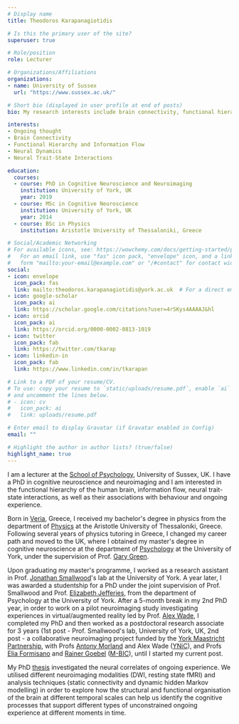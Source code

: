 ```yaml
---
# Display name
title: Theodoros Karapanagiotidis

# Is this the primary user of the site?
superuser: true

# Role/position
role: Lecturer

# Organizations/Affiliations
organizations:
- name: University of Sussex
  url: "https://www.sussex.ac.uk/"

# Short bio (displayed in user profile at end of posts)
bio: My research interests include brain connectivity, functional hierarchy, and neural dynamics.

interests:
- Ongoing thought
- Brain Connectivity
- Functional Hierarchy and Information Flow
- Neural Dynamics
- Neural Trait-State Interactions

education:
  courses:
  - course: PhD in Cognitive Neuroscience and Neuroimaging
    institution: University of York, UK
    year: 2019
  - course: MSc in Cognitive Neuroscience
    institution: University of York, UK
    year: 2014
  - course: BSc in Physics
    institution: Aristotle University of Thessaloniki, Greece

# Social/Academic Networking
# For available icons, see: https://wowchemy.com/docs/getting-started/page-builder/#icons
#   For an email link, use "fas" icon pack, "envelope" icon, and a link in the
#   form "mailto:your-email@example.com" or "/#contact" for contact widget.
social:
- icon: envelope
  icon_pack: fas
  link: mailto:theodoros.karapanagiotidis@york.ac.uk  # For a direct email link, use "mailto:test@example.org".
- icon: google-scholar
  icon_pack: ai
  link: https://scholar.google.com/citations?user=4rSKys4AAAAJ&hl
- icon: orcid
  icon_pack: ai
  link: https://orcid.org/0000-0002-0813-1019
- icon: twitter
  icon_pack: fab
  link: https://twitter.com/tkarap
- icon: linkedin-in
  icon_pack: fab
  link: https://www.linkedin.com/in/tkarapan

# Link to a PDF of your resume/CV.
# To use: copy your resume to `static/uploads/resume.pdf`, enable `ai` icons in `params.toml`, 
# and uncomment the lines below.
# - icon: cv
#   icon_pack: ai
#   link: uploads/resume.pdf

# Enter email to display Gravatar (if Gravatar enabled in Config)
email: ""

# Highlight the author in author lists? (true/false)
highlight_name: true
---
```


I am a lecturer at the [School of Psychology](https://www.sussex.ac.uk/schools/psychology/), University of Sussex, UK. I have a PhD in cognitive neuroscience and neuroimaging and I am interested in the functional hierarchy of the human brain, information flow, neural trait-state interactions, as well as their associations with behaviour and ongoing experience.

Born in [Veria](https://en.wikipedia.org/wiki/Veria), Greece, I received my bachelor's degree in physics from the department of [Physics](https://www.physics.auth.gr/en) at the Aristotle University of Thessaloniki, Greece. Following several years of physics tutoring in Greece, I changed my career path and moved to the UK, where I obtained my master's degree in cognitive neuroscience at the department of [Psychology](https://www.york.ac.uk/psychology) at the University of York, under the supervision of Prof. [Gary Green](https://www.york.ac.uk/psychology/staff/emeritusfaculty/ggrg1).

Upon graduating my master's programme, I worked as a research assistant in Prof. [Jonathan Smallwood](https://www.queensu.ca/psychology/jonathan-smallwood)'s lab at the University of York. A year later, I was awarded a studentship for a PhD under the joint supervision of Prof. Smallwood and Prof. [Elizabeth Jefferies](https://www.york.ac.uk/psychology/staff/academicstaff/ej514), from the department of Psychology at the University of York. After a 5-month break in my 2nd PhD year, in order to work on a pilot neuroimaging study investigating experiences in virtual/augmented reality led by Prof. [Alex Wade](https://www.york.ac.uk/psychology/staff/academicstaff/alex-wade), I completed my PhD and then worked as a postdoctoral research associate for 3 years (1st post - Prof. Smallwood's lab, University of York, UK, 2nd post - a collaborative neuroimaging project funded by the [York Maastricht Partnership](https://www.york.ac.uk/maastricht), with Profs [Antony Morland](https://www.york.ac.uk/psychology/staff/academicstaff/arm501) and Alex Wade ([YNiC](https://www.ynic.york.ac.uk/)), and Profs [Elia Formisano](https://www.maastrichtuniversity.nl/e.formisano) and [Rainer Goebel](https://www.maastrichtuniversity.nl/r.goebel) ([M-BIC](https://www.maastrichtuniversity.nl/research/maastricht-brain-imaging-centre)), until I started my current post.

My PhD [thesis](http://etheses.whiterose.ac.uk/25062/) investigated the neural correlates of ongoing experience. We utilised different neuroimaging modalities (DWI, resting state fMRI) and analysis techniques (static connectivity and dynamic hidden Markov modelling) in order to explore how the structural and functional organisation of the brain at different temporal scales can help us identify the cognitive processes that support different types of unconstrained ongoing experience at different moments in time.